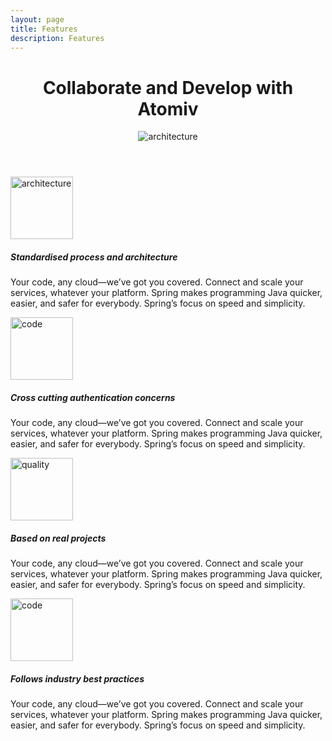 ```yaml
---
layout: page
title: Features
description: Features
---
```



<!-- Banner -->
<!-- <header class="ov-banner2" id="get-started">
    <div class="container2">
        <div class="mx-sm-n3">
            How can Chrome Enterprise work for my organization?
            Connect with customers around the corner and around the globe
            <h1>{{ page.title }}</h1>
            <p class="lead">{{ page.description }}</p>
        </div>
    </div>
</header> -->


<!-- it project | collaborate | simplify | communicate -->

<!-- Banner -->
<header class="ov-banner">
    <div class="container">
        <!-- <div> -->
            <!-- How Atomiv simplifies complex projects / detangles -->
            <!-- helps teams coolaborate / commuincate / work together -->
            <!-- How Atomiv demystifies complex projects -->
            <!-- Collaborate and develop with Atomiv -->
            <!-- Atomiv helps you collaborate on and develop great IT projects -->
            <h1>Collaborate and Develop with Atomiv</h1>
            <img height="" width="" src="{{ site.url }}/img/features/feat0.svg" alt="architecture"	class="img-fluid t-logo-img">
        <!-- </div> -->
    </div>
</header>



<!-- Promo / Benefits -->
<article class="ov-benefits22">
    <div class="container">
        <!-- row 1 -->
        <div class="row ov-benefits-row ov-padding-row">
            <div class="col-12 col-md-4 order-md-1 col-img-12">
                <img height="100" width="100" src="{{ site.url }}/img/features/feat1.svg" alt="architecture"
                class="img-fluid w-100 benefits-img">
            </div>
            <div class="col-12 col-md-8 order-md-0 col-text-1">
                <h5>Standardised process and architecture</h5>
                <p>Your code, any cloud—we’ve got you covered. Connect and scale your services, whatever your platform. Spring makes programming Java quicker, easier, and safer for everybody. Spring’s focus on speed and simplicity.</p>
            </div>
        </div>
        <!-- row 2 -->
        <div class="row ov-benefits-row ov-padding-row">
            <div class="col-12 col-md-4 order-0 col-img-22">
                <img height="100" width="100" src="{{ site.url }}/img/features/feat2.svg" alt="code" class="img-fluid w-100 benefits-img">
            </div>
            <div class="col-12 col-md-8 order-1 col-text-2">
                <h5>Cross cutting authentication concerns</h5>
                <p>Your code, any cloud—we’ve got you covered. Connect and scale your services, whatever your platform. Spring makes programming Java quicker, easier, and safer for everybody. Spring’s focus on speed and simplicity.</p>
            </div>
        </div>				
        <!-- row 3 pb-0 -->
        <div class="row ov-benefits-row ov-padding-row">
            <div class="col-12 col-md-4 order-md-1 col-img-12">
                <img height="100" width="100" src="{{ site.url }}/img/features/feat3.svg" alt="quality" class="img-fluid w-100 benefits-img">
            </div>
            <div class="col-12 col-md-8 order-md-0 col-text-1">
                <h5>Based on real projects</h5>
                <p>Your code, any cloud—we’ve got you covered. Connect and scale your services, whatever your platform. Spring makes programming Java quicker, easier, and safer for everybody. Spring’s focus on speed and simplicity.</p>
            </div>
        </div>
        <!-- row 3 -->
        <div class="row ov-benefits-row ov-padding-row">
            <div class="col-12 col-md-4 order-0 col-img-22">
                <img height="100" width="100" src="{{ site.url }}/img/features/feat4.svg" alt="code" class="img-fluid w-100 benefits-img">
            </div>
            <div class="col-12 col-md-8 order-1 col-text-2">
                <h5>Follows industry best practices</h5>
                <p>Your code, any cloud—we’ve got you covered. Connect and scale your services, whatever your platform. Spring makes programming Java quicker, easier, and safer for everybody. Spring’s focus on speed and simplicity.</p>
            </div>
        </div>
    </div> 
</article>


<!-- TODO: VC: Adding in details regarding the templates -->

<!--
TEMPLATES

These would be row-based, including title, paragraph and then a screencast, and it would also link to the menu items

Backend (screencast: installing and running template in Visual Studio, shows Swagger)
Frontend (screencast: installing and running template in Visual Studio Code, shows screen)
QA (screencast: installing and running template in Visual Studio, shows Test Explorer)
DevOps (future)
PM (future)
BA (future)
Process (screencast: viewing/downloading the templates for documents/process)
-->
>>>>>>>



